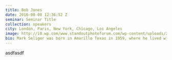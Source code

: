 ```yaml
---
title: Bob Jones
date: 2016-08-08 12:36:52 Z
seminar: Seminar Title
collection: speakers
city: London, Paris, New York, Chicago, Los Angeles
image: http://i0.wp.com/www.standoutphotoforum.com/wp-content/uploads/2015/07/Mark-Seliger.png?w=1184
bio: Mark Seliger was born in Amarillo Texas in 1959, where he lived with his parents, Maurice and Carol Lee, and his two older brothers and younger sister, until 1964, when they moved to Houston. Seliger’s early interest in photography began when his brother Frank promised to give him his Diana camera if he got a base hit in Little League.
---
```


asdfasdf
